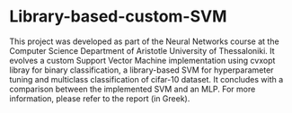 # Library-based-custom-SVM
This project was developed as part of the Neural Networks course at the Computer Science Department of Aristotle University of Thessaloniki. It evolves a custom Support Vector Machine implementation using cvxopt libray for binary classification, a library-based SVM for hyperparameter tuning and multiclass classification of cifar-10 dataset. It concludes with a comparison between the implemented SVM and an MLP. For more information, please refer to the report (in Greek).
